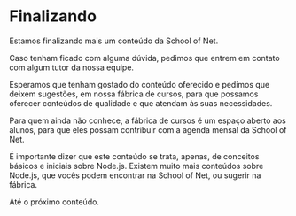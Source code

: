 # Finalizando

Estamos finalizando mais um conteúdo da School of Net.

Caso tenham ficado com alguma dúvida, pedimos que entrem em contato com algum tutor da nossa equipe.

Esperamos que tenham gostado do conteúdo oferecido e pedimos que deixem sugestões, em nossa fábrica de cursos, para que possamos oferecer conteúdos de qualidade e que atendam às suas necessidades.

Para quem ainda não conhece, a fábrica de cursos é um espaço aberto aos alunos, para que eles possam contribuir com a agenda mensal da School of Net.

É importante dizer que este conteúdo se trata, apenas, de conceitos básicos e iniciais sobre Node.js. Existem muito mais conteúdos sobre Node.js, que vocês podem encontrar na School of Net, ou sugerir na fábrica.

Até o próximo conteúdo.